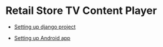 # Retail Store TV Content Player

- [Setting up django project](django_project/README.md)

- [Setting up Android app](android_app/README.md)
